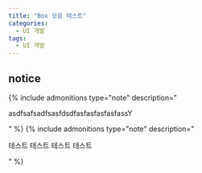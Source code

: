 ```yaml
---
title: "Box 모음 테스트"
categories:
  - UI 개발
tags: 
  - UI 개발
---
```



## notice

{% include admonitions type="note" description="<p>asdfsafsadfsasfdsdfasfasfasfasfassY</p>" %}
{% include admonitions type="note" description="<p>테스트 테스트 테스트 테스트 </p>" %}